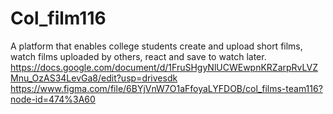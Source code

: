 # Col_film116
A platform that enables college students create and upload short films, watch films uploaded by others, react and save to  watch later.
https://docs.google.com/document/d/1FruSHgyNlUCWEwpnKRZarpRvLVZMnu_OzAS34LevGa8/edit?usp=drivesdk
https://www.figma.com/file/6BYjVnW7O1aFfoyaLYFDOB/col_films-team116?node-id=474%3A60
